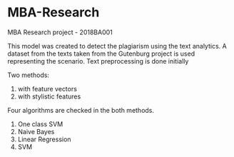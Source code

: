 # MBA-Research
MBA Research project - 2018BA001

This model was created to detect the plagiarism using the text analytics. 
A dataset from the texts taken from the Gutenburg project is used representing the scenario.
Text preprocessing is done initially

Two methods:

  1. with feature vectors
  2. with stylistic features

Four algorithms are checked in the both methods.

  1. One class SVM
  2. Naive Bayes
  3. Linear Regression
  4. SVM
